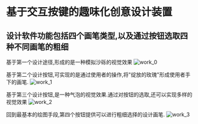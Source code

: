 基于交互按键的趣味化创意设计装置
======

设计软件功能包括四个画笔类型,以及通过按钮选取四种不同画笔的粗细
------------------------------------------------------------

基于第一个设计途径,形成的是一种模拟沙砾的视觉效果
![work_0](https://user-images.githubusercontent.com/85673360/141049792-2f2a9e08-c8ca-45ac-bb70-54868a656782.jpg)



基于第二个设计按钮,可实现的是通过使用者的操作,将"绽放的玫瑰"形成使用者手下的画笔.
![work_1](https://user-images.githubusercontent.com/85673360/141049813-c5573a75-5afa-4558-a50a-bd9a9e39ccae.jpg)


基于第三个设计按钮,是一种气泡的视觉效果.通过对按钮的选取,还可以实现多样的视觉效果
![work_2](https://user-images.githubusercontent.com/85673360/141049821-bdda4b73-b03f-4653-816c-66228ebe6b11.jpg)



回到最基本的绘图手段,第四个按钮提供可以进行粗细选择的设计画笔.
![work_3](https://user-images.githubusercontent.com/85673360/141049834-fbf2068c-9cb9-407c-8b75-66435cd1db1e.jpg)
